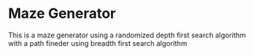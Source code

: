 # Maze Generator
This is a maze generator using a randomized depth first search algorithm with a path fineder using breadth first search algorithm
